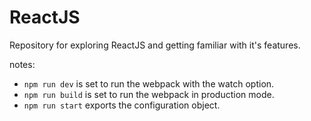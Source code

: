 # ReactJSRepository for exploring ReactJS and getting familiar with it's features.notes: - ```npm run dev``` is set to run the webpack with the watch option.- ```npm run build``` is set to run the webpack in production mode.- ```npm run start``` exports the configuration object.